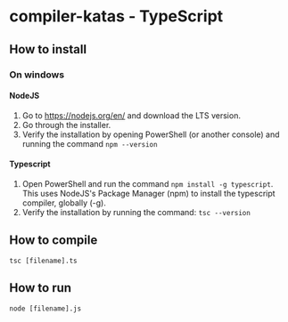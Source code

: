 # compiler-katas - TypeScript

## How to install

### On windows

#### NodeJS
1. Go to https://nodejs.org/en/ and download the LTS version.
2. Go through the installer.
3. Verify the installation by opening PowerShell (or another console) and running the command `npm --version`

#### Typescript
1. Open PowerShell and run the command `npm install -g typescript`. This uses NodeJS's Package Manager (npm) to install the typescript compiler, globally (-g).
2. Verify the installation by running the command: `tsc --version`

## How to compile

```
tsc [filename].ts
```

## How to run

```
node [filename].js
```

